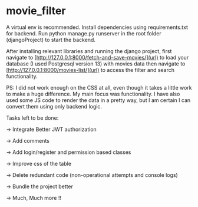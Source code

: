 # movie_filter

A virtual env is recommended. Install dependencies using requirements.txt for backend. Run python manage.py runserver in the root folder (djangoProject) to start the backend.

After installing relevant libraries and running the django project, first navigate to [http://127.0.0.1:8000/fetch-and-save-movies/](url) to load your database (I used Postgresql version 13) with movies data then navigate to [http://127.0.0.1:8000/movies-list/](url)  to access the filter and search functionality.

PS: I did not work enough on the CSS at all, even though it takes a little work to make a huge difference. My main focus was functionality. I have also used some JS code to render the data in a pretty way, but I am certain I can convert them using only backend logic.

Tasks left to be done:

-> Integrate Better JWT authorization

-> Add comments

-> Add login/register and permission based classes

-> Improve css of the table

-> Delete redundant code (non-operational attempts and console logs)

-> Bundle the project better

-> Much, Much more !!
